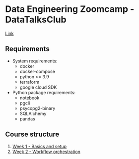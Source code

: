 # Data Engineering Zoomcamp - DataTalksClub

[Link](https://github.com/DataTalksClub/data-engineering-zoomcamp)

## Requirements
* System requirements:
    + docker
    + docker-compose
    + python >= 3.9
    + terraform
    + google cloud SDK
* Python package requirements:
    + notebook
    + pgcli
    + psycopg2-binary
    + SQLAlchemy
    + pandas


## Course structure
1. [Week 1 - Basics and setup](https://github.com/sergiogrz/dataeng_dtc/tree/main/week1_basics_n_setup)
2. [Week 2 - Workflow orchestration](https://github.com/sergiogrz/dataeng_dtc/tree/main/week2_workflow_orchestration)